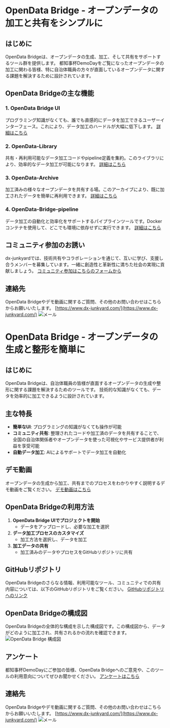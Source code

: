 # OpenData Bridge - オープンデータの加工と共有をシンプルに

## はじめに
OpenData Bridgeは、オープンデータの生成、加工、そして共有をサポートするツール群を提供します。
都知事杯DemoDayをご覧になったオープンデータの加工に関わる皆様、特に自治体職員の方々が直面しているオープンデータに関する課題を解決するために設計されています。

## OpenData Bridgeの主な機能

### 1. OpenData Bridge UI
プログラミング知識がなくても、誰でも直感的にデータを加工できるユーザーインターフェース。これにより、データ加工のハードルが大幅に低下します。
[詳細はこちら](https://github.com/dx-junkyard/OpenDataHackathon2023/tree/main/ODB-UI.md)

### 2. OpenData-Library
共有・再利用可能なデータ加工コードやpipeline定義を集約。このライブラリにより、効率的なデータ加工が可能になります。
[詳細はこちら](https://github.com/dx-junkyard/OpenData-Library)

### 3. OpenData-Archive
加工済みの様々なオープンデータを共有する場。このアーカイブにより、既に加工されたデータを簡単に再利用できます。
[詳細はこちら](https://github.com/dx-junkyard/OpenData-Archive)

### 4. OpenData-Bridge-pipeline
データ加工の自動化と効率化をサポートするパイプラインツールです。Dockerコンテナを使用して、どこでも環境に依存せずに実行できます。
[詳細はこちら](https://github.com/dx-junkyard/OpenData-Bridge-pipeline)


## コミュニティ参加のお誘い
dx-junkyardでは、技術共有やコラボレーションを通じて、互いに学び、支援し合うメンバーを募集しています。一緒に創造性と革新性に満ちた社会の実現に貢献しましょう。
[コミュニティ参加はこちらのフォームから](https://forms.gle/PVW4kYYh53SzbfdbA)


## 連絡先
OpenData Bridgeやデモ動画に関するご質問、その他のお問い合わせはこちらからお願いいたします。
[https://www.dx-junkyard.com/](https://www.dx-junkyard.com/)
![メール](em_add.png)





# OpenData Bridge - オープンデータの生成と整形を簡単に

## はじめに
OpenData Bridgeは、自治体職員の皆様が直面するオープンデータの生成や整形に関する課題を解決するためのツールです。
技術的な知識がなくても、データを効率的に加工できるように設計されています。

## 主な特長
- **簡単なUI**: プログラミングの知識がなくても操作が可能
- **コミュニティ共有**: 整理されたコードや加工済のデータを共有することで、全国の自治体関係者やオープンデータを使った可視化やサービス提供者が利益を享受可能
- **自動データ加工**: AIによるサポートでデータ加工を自動化

## デモ動画
オープンデータの生成から加工、共有までのプロセスをわかりやすく説明するデモ動画をご覧ください。
[デモ動画はこちら](デモ動画のURL)

## OpenData Bridgeの利用方法
1. **OpenData Bridge UIでプロジェクトを開始**
    - データをアップロードし、必要な加工を選択
2. **データ加工プロセスのカスタマイズ**
    - 加工方法を選択し、データを加工
3. **加工データの共有**
    - 加工済みのデータやプロセスをGitHubリポジトリに共有

## GitHubリポジトリ
OpenData Bridgeのさらなる情報、利用可能なツール、コミュニティでの共有内容については、以下のGitHubリポジトリをご覧ください。
[GitHubリポジトリへのリンク](GitHubリポジトリのURL)

## OpenData Bridgeの構成図
OpenData Bridgeの全体的な構成を示した構成図です。この構成図から、データがどのように加工され、共有されるかの流れを確認できます。
![OpenData Bridge 構成図](構成図の画像URL)

## アンケート
都知事杯DemoDayにご参加の皆様、OpenData Bridgeへのご意見や、このツールの利用意向についてぜひお聞かせください。
[アンケートはこちら](https://forms.gle/PVW4kYYh53SzbfdbA)


## 連絡先
OpenData Bridgeやデモ動画に関するご質問、その他のお問い合わせはこちらからお願いいたします。
[https://www.dx-junkyard.com/](https://www.dx-junkyard.com/)
![メール](em_add.png)


